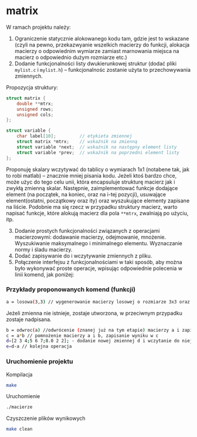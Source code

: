 # matrix

W ramach projektu należy:

1. Ograniczenie statycznie alokowanego kodu tam, gdzie jest to wskazane (czyli na pewno, przekazwyanie wszelkich macierzy do funkcji, alokacja macierzy o odpowiednim wymiarze
zamiast marnowania miejsca na macierz o odpowiednio dużym rozmiarze etc.)
2. Dodanie funkcjonalności listy dwukierunkowej struktur (dodać pliki `mylist.c` i `mylist.h`) – funkcjonalnośc zostanie użyta to przechowywania zmiennych.

Propozycja struktury:

```c
struct matrix {
    double **mtrx;
    unsigned rows;
    unsigned cols;
};

struct variable {
    char label[10];         // etykieta zmiennej
    struct matrix *mtrx;    // wskaźnik na zmienną
    struct variable *next;  // wskaźnik na następny element listy
    struct variable *prev;  // wskaźnik na poprzedni element listy
};
```
Proponuję skalary wczytywać do tablicy o wymiarach 1x1 (notabene tak, jak to robi matlab) – znacznie mniej pisania kodu. Jeżeli ktoś bardzo chce, może użyc do tego celu unii, która encapsuluje strukturę macierz jak i zwykłą zmienną skalar. Następnie, zaimplementować funkcje dodające element (na początek, na koniec, oraz na i-tej pozycji), usuwające element(ostatni, początkowy oraz ity) oraz wyszukujące elementy zapisane na liście. Podobnie ma się rzecz w przypadku struktury macierz, warto napisać funkcje, które alokują macierz dla pola `**mtrx`, zwalniają po użyciu, itp.

3. Dodanie prostych funkcjonalności związanych z operacjami macierzowymi: dodawanie macierzy, odejmowanie, mnożenie. Wyszukiwanie maksymalnego i minimalnego elementu. Wyznaczanie normy i śladu macierzy.
4. Dodać zapisywanie do i wczytywanie zmiennych z pliku.
5. Połączenie interfejsu z funkcjonalnościami w taki sposób, aby można było wykonywać proste operacje, wpisując odpowiednie polecenia w linii komend, jak poniżej:

### Przykłady proponowanych komend (funkcji)

```bash
a = losowa(3,3) // wygenerowanie macierzy losowej o rozmiarze 3x3 oraz zapisanie jej w zmiennej
```

Jeżeli zmienna nie istnieje, zostaje utworzona, w przeciwnym przypadku zostaje nadpisana.

```bash
b = odwroc(a) //odwrócenie (znanej już na tym etapie) macierzy a i zapisanie jej w zmiennej b
c = a*b // pomnożenie macierzy a i b, zapisanie wyniku w c
d=[2 3 4;5 6 7;8.0 2 2]; - dodanie nowej zmiennej d i wczytanie do niej tablicy.
e=d-a // kolejna operacja
```

### Uruchomienie projektu

Kompilacja
```bash
make
```

Uruchomienie
```bash
./macierze
```

Czyszczenie plików wynikowych
```bash
make clean
```
